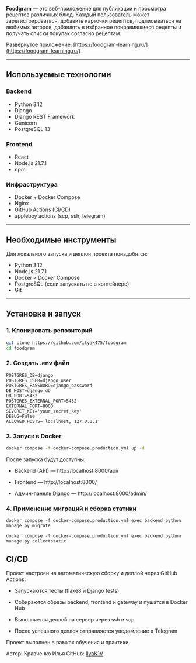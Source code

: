**Foodgram** — это веб-приложение для публикации и просмотра рецептов различных 
блюд.
Каждый пользователь может зарегистрироваться, добавить карточки рецептов, подписываться на любимых авторов, добавлять в избранное понравившиеся рецепты
и получать списки покупак согласно рецептам.

Развёрнутое приложение: [https://foodgram-learning.ru/](https://foodgram-learning.ru/)

---

## Используемые технологии

### Backend
- Python 3.12
- Django
- Django REST Framework
- Gunicorn
- PostgreSQL 13

### Frontend
- React
- Node.js 21.7.1
- npm

### Инфраструктура
- Docker + Docker Compose
- Nginx
- GitHub Actions (CI/CD)
- appleboy actions (scp, ssh, telegram)

---

## Необходимые инструменты

Для локального запуска и деплоя проекта понадобятся:
- Python 3.12
- Node.js 21.7.1
- Docker и Docker Compose
- PostgreSQL (если запускать не в контейнере)
- Git

---

## Установка и запуск

### 1. Клонировать репозиторий
```bash
git clone https://github.com/ilyak475/foodgram
cd foodgram
```

### 2. Создать .env файл
```
POSTGRES_DB=django
POSTGRES_USER=django_user
POSTGRES_PASSWORD=django_password
DB_HOST=django_db
DB_PORT=5432
POSTGRES_EXTERNAL_PORT=5432
EXTERNAL_PORT=8000
SEVCRET_KEY='your_secret_key'
DEBUG=False
ALLOWED_HOSTS='localhost, 127.0.0.1'
```
### 3. Запуск в Docker
```bash
docker compose -f docker-compose.production.yml up -d
```
После запуска будут доступны:

- Backend (API) — http://localhost:8000/api/

- Frontend — http://localhost:8000/

- Админ-панель Django — http://localhost:8000/admin/

### 4. Применение миграций и сборка статики
```
docker compose -f docker-compose.production.yml exec backend python manage.py migrate
```
```
docker compose -f docker-compose.production.yml exec backend python manage.py collectstatic
```

## CI/CD

Проект настроен на автоматическую сборку и деплой через GitHub Actions:

- Запускаются тесты (flake8 и Django tests)

- Собираются образы backend, frontend и gateway и пушатся в Docker Hub

- Выполняется деплой на сервер через ssh и scp

- После успешного деплоя отправляется уведомление в Telegram

Проект выполнен в рамках обучения и практики.

Автор: Кравченко Илья
GitHub: [IlyaK1V](https://github.com/IlyaK1V/)
